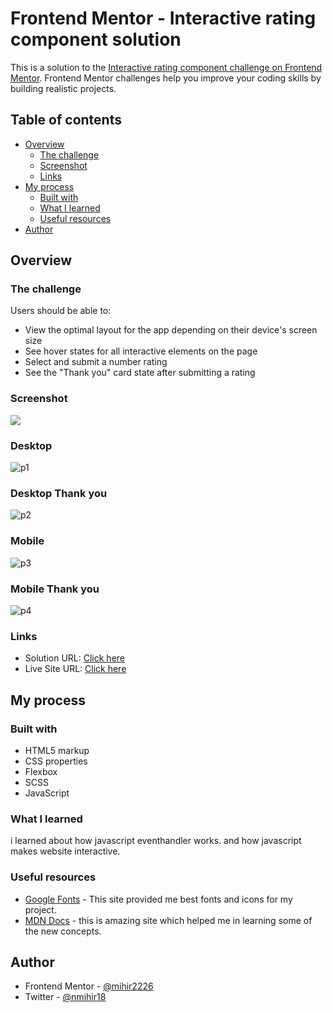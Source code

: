 # Frontend Mentor - Interactive rating component solution

This is a solution to the [Interactive rating component challenge on Frontend Mentor](https://www.frontendmentor.io/challenges/interactive-rating-component-koxpeBUmI). Frontend Mentor challenges help you improve your coding skills by building realistic projects. 

## Table of contents

- [Overview](#overview)
  - [The challenge](#the-challenge)
  - [Screenshot](#screenshot)
  - [Links](#links)
- [My process](#my-process)
  - [Built with](#built-with)
  - [What I learned](#what-i-learned)
  - [Useful resources](#useful-resources)
- [Author](#author)

## Overview

### The challenge

Users should be able to:

- View the optimal layout for the app depending on their device's screen size
- See hover states for all interactive elements on the page
- Select and submit a number rating
- See the "Thank you" card state after submitting a rating

### Screenshot

![](./screenshot.jpg)
### Desktop
![p1](https://user-images.githubusercontent.com/99991521/182826160-93393382-70f5-4059-8e27-0e49a56590d9.png)

### Desktop Thank you
![p2](https://user-images.githubusercontent.com/99991521/182826189-f6cd7235-aadd-495e-aab1-ea09235fd25e.png)

### Mobile
![p3](https://user-images.githubusercontent.com/99991521/182826406-723d6a7d-d756-49e3-94bb-f9a38d678616.PNG)

### Mobile Thank you
![p4](https://user-images.githubusercontent.com/99991521/182826427-db98c91b-3db8-4061-8d40-0fc36336983f.PNG)

### Links

- Solution URL: [Click here](https://github.com/mihir2226/interactive-rating-component)
- Live Site URL: [Click here](https://mihir2226.github.io/interactive-rating-component/)

## My process

### Built with

- HTML5 markup
- CSS properties
- Flexbox
- SCSS
- JavaScript

### What I learned

i learned about how javascript eventhandler works. and how javascript makes website interactive.

### Useful resources

- [Google Fonts](https://fonts.google.com) - This site provided me best fonts and icons for my project.
- [MDN Docs](https://developer.mozilla.org/en-US/) - this is amazing site which helped me in learning  some of the new concepts.

## Author
- Frontend Mentor - [@mihir2226](https://www.frontendmentor.io/profile/@mihir2226)
- Twitter - [@nmihir18](https://www.twitter.com/nmihir18)
